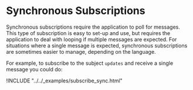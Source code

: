 
# Synchronous Subscriptions

Synchronous subscriptions require the application to poll for messages. This type of subscription is easy to set-up and use, but requires the application to deal with looping if multiple messages are expected. For situations where a single message is expected, synchronous subscriptions are sometimes easier to manage, depending on the language.

For example, to subscribe to the subject `updates` and receive a single message you could do:

!INCLUDE "../../_examples/subscribe_sync.html"